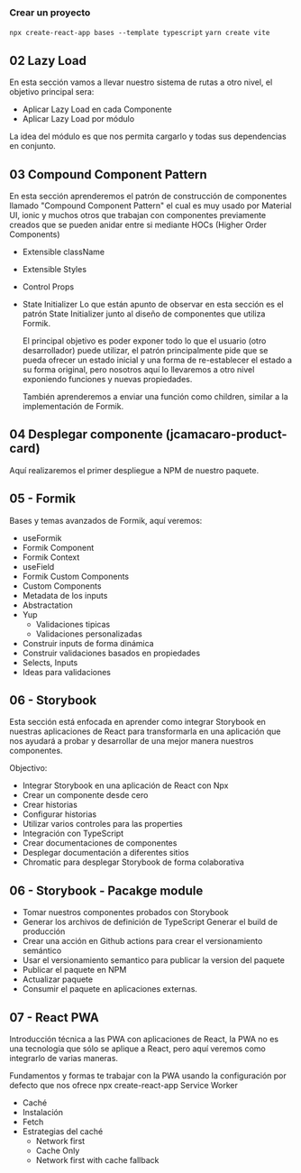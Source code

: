 ### Crear un proyecto
```npx create-react-app bases --template typescript```
```yarn create vite```

## 02 Lazy Load
En esta sección vamos a llevar nuestro sistema de rutas a otro nivel, el objetivo principal sera:

* Aplicar Lazy Load en cada Componente
* Aplicar Lazy Load por módulo

La idea del módulo es que nos permita cargarlo y todas sus dependencias en conjunto.

## 03 Compound Component Pattern
En esta sección aprenderemos el patrón de construcción de componentes llamado "Compound Component Pattern" el cual es muy usado por Material UI, ionic y muchos otros que trabajan con componentes previamente creados que se pueden anidar entre si mediante HOCs (Higher Order Components)  
* Extensible className
* Extensible Styles
* Control Props
* State Initializer
  Lo que están apunto de observar en esta sección es el patrón State Initializer junto al diseño de componentes que utiliza Formik.

  El principal objetivo es poder exponer todo lo que el usuario (otro desarrollador) puede utilizar, el patrón principalmente pide que se pueda ofrecer un estado inicial y una forma de re-establecer el estado a su forma original, pero nosotros aquí lo llevaremos a otro nivel exponiendo funciones y nuevas propiedades.

  También aprenderemos a enviar una función como children, similar a la implementación de Formik.

## 04 Desplegar componente (jcamacaro-product-card)
Aquí realizaremos el primer despliegue a NPM de nuestro paquete.

## 05 - Formik
Bases y temas avanzados de Formik, aquí veremos:

* useFormik
* Formik Component
* Formik Context
* useField
* Formik Custom Components
* Custom Components
* Metadata de los inputs
* Abstractation
* Yup
  - Validaciones tipicas
  - Validaciones personalizadas
* Construir inputs de forma dinámica
* Construir validaciones basados en propiedades
* Selects, Inputs
* Ideas para validaciones

## 06 - Storybook
Esta sección está enfocada en aprender como integrar Storybook en nuestras aplicaciones de React para transformarla en una aplicación que nos ayudará a probar y desarrollar de una mejor manera nuestros componentes.

Objectivo:
* Integrar Storybook en una aplicación de React con Npx
* Crear un componente desde cero
* Crear historias
* Configurar historias
* Utilizar varios controles para las properties
* Integración con TypeScript
* Crear documentaciones de componentes
* Desplegar documentación a diferentes sitios
* Chromatic para desplegar Storybook de forma colaborativa

## 06 - Storybook - Pacakge module
* Tomar nuestros componentes probados con Storybook
* Generar los archivos de definición de TypeScript
Generar el build de producción
* Crear una acción en Github actions para crear el versionamiento semántico
* Usar el versionamiento semantico para publicar la version del paquete
* Publicar el paquete en NPM
* Actualizar paquete
* Consumir el paquete en aplicaciones externas.

## 07 - React PWA
Introducción técnica a las PWA con aplicaciones de React, la PWA no es una tecnología que sólo se aplique a React, pero aquí veremos como integrarlo de varias maneras.

Fundamentos y formas te trabajar con la PWA usando la configuración por defecto que nos ofrece npx create-react-app
Service Worker

* Caché
* Instalación
* Fetch
* Estrategias del caché
  - Network first
  - Cache Only
  - Network first with cache fallback